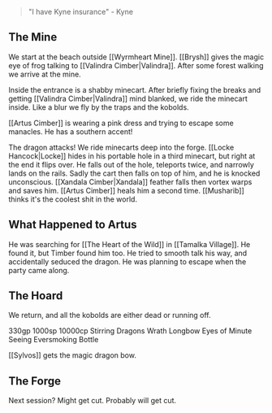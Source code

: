> "I have Kyne insurance" - Kyne

## The Mine
We start at the beach outside [[Wyrmheart Mine]]. [[Brysh]] gives the magic eye of frog talking to [[Valindra Cimber|Valindra]]. After some forest walking we arrive at the mine.

Inside the entrance is a shabby minecart. After briefly fixing the breaks and getting [[Valindra Cimber|Valindra]] mind blanked, we ride the minecart inside. Like a blur we fly by the traps and the kobolds.

[[Artus Cimber]] is wearing a pink dress and trying to escape some manacles. He has a southern accent!

The dragon attacks! We ride minecarts deep into the forge. [[Locke Hancock|Locke]] hides in his portable hole in a third minecart, but right at the end it flips over. He falls out of the hole, teleports twice, and narrowly lands on the rails. Sadly the cart then falls on top of him, and he is knocked unconscious. [[Xandala Cimber|Xandala]] feather falls then vortex warps and saves him. [[Artus Cimber]] heals him a second time. [[Musharib]] thinks it's the coolest shit in the world.

## What Happened to Artus
He was searching for [[The Heart of the Wild]] in [[Tamalka Village]]. He found it, but Timber found him too. He tried to smooth talk his way, and accidentally seduced the dragon. He was planning to escape when the party came along.

## The Hoard
We return, and all the kobolds are either dead or running off.

330gp
1000sp
10000cp
Stirring Dragons Wrath Longbow
Eyes of Minute Seeing
Eversmoking Bottle

[[Sylvos]] gets the magic dragon bow.

## The Forge
Next session? Might get cut. Probably will get cut.
